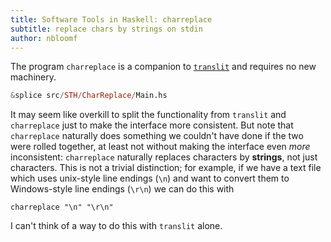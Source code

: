 ```yaml
---
title: Software Tools in Haskell: charreplace
subtitle: replace chars by strings on stdin
author: nbloomf
---
```


The program ``charreplace`` is a companion to [``translit``](/pages/sth/tool/translit.html) and requires no new machinery.


```haskell
&splice src/STH/CharReplace/Main.hs
```


It may seem like overkill to split the functionality from ``translit`` and ``charreplace`` just to make the interface more consistent. But note that ``charreplace`` naturally does something we couldn't have done if the two were rolled together, at least not without making the interface even *more* inconsistent: ``charreplace`` naturally replaces characters by **strings**, not just characters. This is not a trivial distinction; for example, if we have a text file which uses unix-style line endings (``\n``) and want to convert them to Windows-style line endings (``\r\n``) we can do this with

    charreplace "\n" "\r\n"

I can't think of a way to do this with ``translit`` alone.
